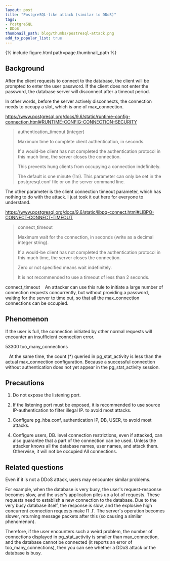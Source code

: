 ```yaml
---
layout: post
title: "PostgreSQL-like attack (similar to DDoS)"
tags:
- PostgreSQL
- DDoS
thumbnail_path: blog/thumbs/postresql-attack.png
add_to_popular_list: true
---
```


{% include figure.html path=page.thumbnail_path %}


## Background

After the client requests to connect to the database, the client will be prompted to enter the user password. If the client does not enter the password, the database server will disconnect after a timeout period.

In other words, before the server actively disconnects, the connection needs to occupy a slot, which is one of max_connection.

https://www.postgresql.org/docs/9.6/static/runtime-config-connection.html#RUNTIME-CONFIG-CONNECTION-SECURITY

<blockquote>
  <p>
    authentication_timeout (integer)  
  </p>
  
<p>
    Maximum time to complete client authentication, in seconds.   
</p>

<p>
If a would-be client has not completed the authentication protocol in this much time, the server closes the connection.
</p>

   <p>
This prevents hung clients from occupying a connection indefinitely.   
 </p>

<p>
The default is one minute (1m). This parameter can only be set in the postgresql.conf file or on the server command line.  
</p>
</blockquote>

The other parameter is the client connection timeout parameter, which has nothing to do with the attack. I just took it out here for everyone to understand.

https://www.postgresql.org/docs/9.6/static/libpq-connect.html#LIBPQ-CONNECT-CONNECT-TIMEOUT


<blockquote>
  <p>
    connect_timeout  
  </p>
  
<p>
Maximum wait for the connection, in seconds (write as a decimal integer string).
</p>

<p>
If a would-be client has not completed the authentication protocol in this much time, the server closes the connection.
</p>

<p>
Zero or not specified means wait indefinitely.
 </p>

<p>
It is not recommended to use a timeout of less than 2 seconds.
</p>
</blockquote>


connect_timeout
  
An attacker can use this rule to initiate a large number of connection requests concurrently, but without providing a password, waiting for the server to time out, so that all the max_connection connections can be occupied.

## Phenomenon

If the user is full, the connection initiated by other normal requests will encounter an insufficient connection error.

53300 too_many_connections

  
At the same time, the count (*) queried in pg_stat_activity is less than the actual max_connection configuration.
Because a successful connection without authentication does not yet appear in the pg_stat_activity session.

## Precautions
1. Do not expose the listening port.

2. If the listening port must be exposed, it is recommended to use source IP-authentication to filter illegal IP. to avoid most attacks.

3. Configure pg_hba.conf, authentication IP, DB, USER, to avoid most attacks.

4. Configure users, DB. level connection restrictions, even if attacked, can also guarantee that a part of the connection can be used. Unless the attacker knows all the database names, user names, and attack them. Otherwise, it will not be occupied All connections.

##  Related questions
Even if it is not a DDoS attack, users may encounter similar problems.

For example, when the database is very busy, the user's request-response becomes slow, and the user's application piles up a lot of requests. These requests need to establish a new connection to the database. Due to the very busy database itself, the response is slow, and the explosive high concurrent connection requests make П .Г. The server's operation becomes slower, returning message packets after this (so causing a similar phenomenon).

Therefore, if the user encounters such a weird problem, the number of connections displayed in pg_stat_activity is smaller than max_connection, and the database cannot be connected (it reports an error of too_many_connections), then you can see whether a DDoS attack or the database is busy.













